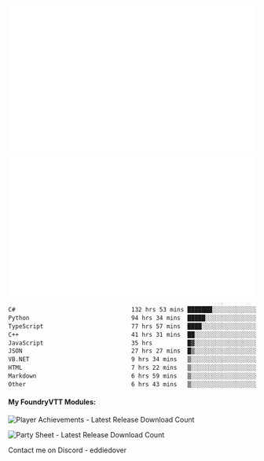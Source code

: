 
![](https://raw.githubusercontent.com/eddiedover/ghstats/master/generated/overview.svg)
![](https://raw.githubusercontent.com/eddiedover/ghstats/master/generated/languages.svg)

<!--START_SECTION:waka-->

```txt
C#                                 132 hrs 53 mins ███████░░░░░░░░░░░░░░░░░░   27.62 %
Python                             94 hrs 34 mins  █████░░░░░░░░░░░░░░░░░░░░   19.66 %
TypeScript                         77 hrs 57 mins  ████░░░░░░░░░░░░░░░░░░░░░   16.20 %
C++                                41 hrs 31 mins  ██░░░░░░░░░░░░░░░░░░░░░░░   08.63 %
JavaScript                         35 hrs          █▓░░░░░░░░░░░░░░░░░░░░░░░   07.28 %
JSON                               27 hrs 27 mins  █▒░░░░░░░░░░░░░░░░░░░░░░░   05.71 %
VB.NET                             9 hrs 34 mins   ▒░░░░░░░░░░░░░░░░░░░░░░░░   01.99 %
HTML                               7 hrs 22 mins   ▒░░░░░░░░░░░░░░░░░░░░░░░░   01.53 %
Markdown                           6 hrs 59 mins   ▒░░░░░░░░░░░░░░░░░░░░░░░░   01.45 %
Other                              6 hrs 43 mins   ▒░░░░░░░░░░░░░░░░░░░░░░░░   01.40 %
```

<!--END_SECTION:waka-->

#### My FoundryVTT Modules:

  ![Player Achievements - Latest Release Download Count](https://img.shields.io/badge/dynamic/json?label=Player%20Achievements%20-%20Downloads@latest&query=assets%5B1%5D.download_count&url=https%3A%2F%2Fapi.github.com%2Frepos%2FEddieDover%2Ffvtt-player-achievements%2Freleases%2Flatest)

  ![Party Sheet - Latest Release Download Count](https://img.shields.io/badge/dynamic/json?label=Party%20Sheet%20-%20Downloads@latest&query=assets%5B1%5D.download_count&url=https%3A%2F%2Fapi.github.com%2Frepos%2FEddieDover%2Ffvtt-party-sheet%2Freleases%2Flatest)

<a rel="me" href="https://techhub.social/@EddieDover"></a>

Contact me on Discord - eddiedover
